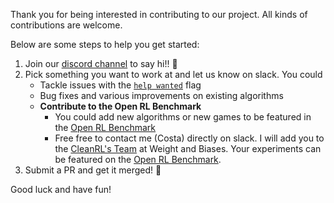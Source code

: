 Thank you for being interested in contributing to our project. All kinds of contributions are welcome. 

Below are some steps to help you get started:

1. Join our [discord channel](https://discord.gg/D6RCjA6sVT)
to say hi!! 👋
2. Pick something you want to work at and let us know on slack. You could
    * Tackle issues with the [`help wanted`](https://github.com/vwxyzjn/cleanrl/issues?q=is%3Aissue+is%3Aopen+label%3A%22help+wanted%22) flag 
    * Bug fixes and various improvements on existing algorithms
    * **Contribute to the Open RL Benchmark**
        * You could add new algorithms or new games to be featured in the [Open RL Benchmark](http://benchmark.cleanrl.dev/)
        * Free free to contact me (Costa) directly on slack. I will add you to the [CleanRL's Team](https://wandb.ai/cleanrl) at Weight and Biases. Your experiments can be featured on the [Open RL Benchmark](http://benchmark.cleanrl.dev/).
3. Submit a PR and get it merged! 🎇 

Good luck and have fun!
